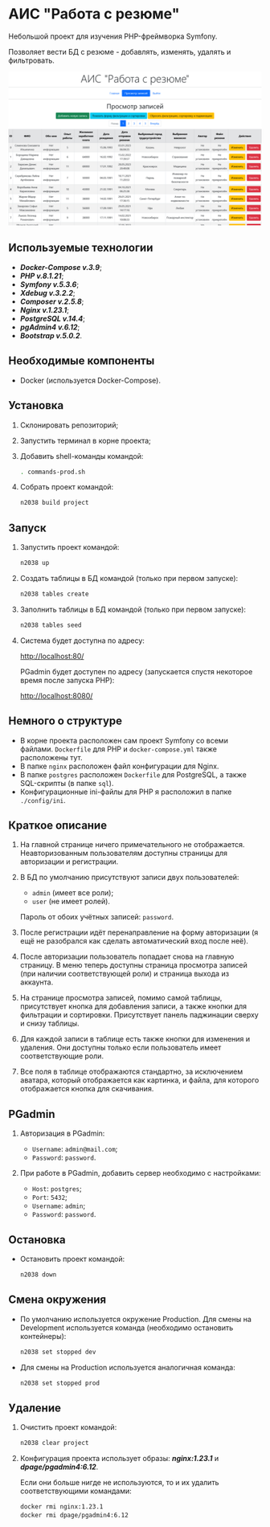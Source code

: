 # АИС "Работа с резюме"

Небольшой проект для изучения PHP-фреймворка Symfony.

Позволяет вести БД с резюме - добавлять, изменять, удалять и фильтровать.

![Вид страницы](preview.png)

## Используемые технологии

- _**Docker-Compose v.3.9**_;
- _**PHP v.8.1.21**_;
- _**Symfony v.5.3.6**_;
- _**Xdebug v.3.2.2**_;
- _**Composer v.2.5.8**_;
- _**Nginx v.1.23.1**_;
- _**PostgreSQL v.14.4**_;
- _**pgAdmin4 v.6.12**_;
- _**Bootstrap v.5.0.2**_.

## Необходимые компоненты

- Docker (используется Docker-Compose).

## Установка

1. Склонировать репозиторий;
2. Запустить терминал в корне проекта;
3. Добавить shell-команды командой:

   ```bash
   . commands-prod.sh
   ```

4. Собрать проект командой:

   ```bash
   n2038 build project
   ```

## Запуск

1. Запустить проект командой:

   ```bash
   n2038 up
   ```

2. Создать таблицы в БД командой (только при первом запуске):

   ```bash
   n2038 tables create
   ```

3. Заполнить таблицы в БД командой (только при первом запуске):

   ```bash
   n2038 tables seed
   ```

4. Система будет доступна по адресу:

   <http://localhost:80/>

   PGadmin будет доступен по адресу (запускается спустя некоторое время после запуска PHP):

   <http://localhost:8080/>

## Немного о структуре

- В корне проекта расположен сам проект Symfony со всеми файлами. `Dockerfile` для PHP и `docker-compose.yml` также расположены тут.
- В папке `nginx` расположен файл конфигурации для Nginx.
- В папке `postgres` расположен `Dockerfile` для PostgreSQL, а также SQL-скрипты (в папке `sql`).
- Конфигурационные ini-файлы для PHP я расположил в папке `./config/ini`.

## Краткое описание

1. На главной странице ничего примечательного не отображается. Неавторизованным пользователям доступны страницы для авторизации и регистрации.
2. В БД по умолчанию присутствуют записи двух пользователей:

    - `admin` (имеет все роли);
    - `user` (не имеет ролей).

   Пароль от обоих учётных записей: `password`.

3. После регистрации идёт перенаправление на форму авторизации (я ещё не разобрался как сделать автоматический вход после неё).
4. После авторизации пользователь попадает снова на главную страницу. В меню теперь доступны страница просмотра записей (при наличии соответствующей роли) и страница выхода из аккаунта.
5. На странице просмотра записей, помимо самой таблицы, присутствует кнопка для добавления записи, а также кнопки для фильтрации и сортировки. Присутствует панель паджинации сверху и снизу таблицы.
6. Для каждой записи в таблице есть также кнопки для изменения и удаления. Они доступны только если пользователь имеет соответствующие роли.
7. Все поля в таблице отображаются стандартно, за исключением аватара, который отображается как картинка, и файла, для которого отображается кнопка для скачивания.

## PGadmin

1. Авторизация в PGadmin:

   - `Username`: `admin@mail.com`;
   - `Password`: `password`.

2. При работе в PGadmin, добавить сервер необходимо с настройками:

   - `Host`: `postgres`;
   - `Port`: `5432`;
   - `Username`: `admin`;
   - `Password`: `password`.

## Остановка

- Остановить проект командой:

   ```bash
   n2038 down
   ```

## Смена окружения

- По умолчанию используется окружение Production. Для смены на Development используется команда (необходимо остановить контейнеры):

   ```bash
   n2038 set stopped dev
   ```

- Для смены на Production используется аналогичная команда:

   ```bash
   n2038 set stopped prod
   ```

## Удаление

1. Очистить проект командой:

   ```bash
   n2038 clear project
   ```

2. Конфигурация проекта использует образы: _**nginx:1.23.1**_ и _**dpage/pgadmin4:6.12**_.
   
   Если они больше нигде не используются, то и их удалить соответствующими командами:

   ```bash
   docker rmi nginx:1.23.1
   docker rmi dpage/pgadmin4:6.12
   ```
